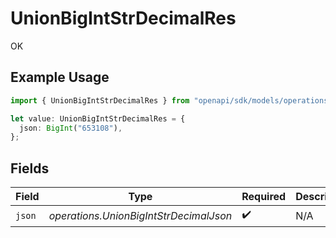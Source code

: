 # UnionBigIntStrDecimalRes

OK

## Example Usage

```typescript
import { UnionBigIntStrDecimalRes } from "openapi/sdk/models/operations";

let value: UnionBigIntStrDecimalRes = {
  json: BigInt("653108"),
};
```

## Fields

| Field                                  | Type                                   | Required                               | Description                            |
| -------------------------------------- | -------------------------------------- | -------------------------------------- | -------------------------------------- |
| `json`                                 | *operations.UnionBigIntStrDecimalJson* | :heavy_check_mark:                     | N/A                                    |